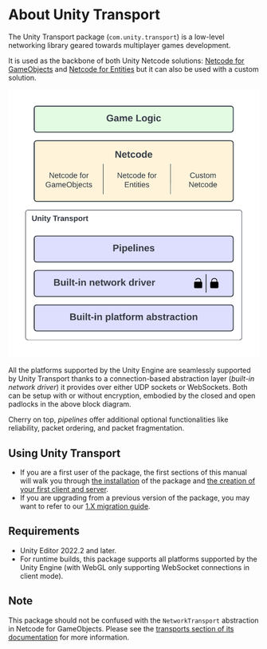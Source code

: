 # About Unity Transport

The Unity Transport package (`com.unity.transport`) is a low-level networking library geared towards multiplayer games development.

It is used as the backbone of both Unity Netcode solutions: [Netcode for GameObjects](https://docs-multiplayer.unity3d.com/netcode/current/about) and [Netcode for Entities](https://docs.unity3d.com/Packages/com.unity.netcode@latest)
but it can also be used with a custom solution.

![Unity Transport Block Diagram](images/block-diagram.png)

All the platforms supported by the Unity Engine are seamlessly supported by Unity Transport
thanks to a connection-based abstraction layer (*built-in network driver*) it provides over either UDP sockets or WebSockets. Both can be setup with or without encryption, embodied by the closed and open padlocks in the above block diagram.

Cherry on top, *pipelines* offer additional optional functionalities like reliability, packet ordering, and packet fragmentation.

## Using Unity Transport

* If you are a first user of the package, the first sections of this manual will walk you through [the installation](install.md) of the package and [the creation of your first client and server](client-server-simple.md).
* If you are upgrading from a previous version of the package, you may want to refer to our [1.X migration guide](migration.md).

## Requirements

* Unity Editor 2022.2 and later.
* For runtime builds, this package supports all platforms supported by the Unity Engine (with WebGL only supporting WebSocket connections in client mode).

## Note
This package should not be confused with the `NetworkTransport` abstraction in Netcode for GameObjects. Please see the [transports section of its documentation](https://docs-multiplayer.unity3d.com/netcode/current/advanced-topics/transports) for more information.
